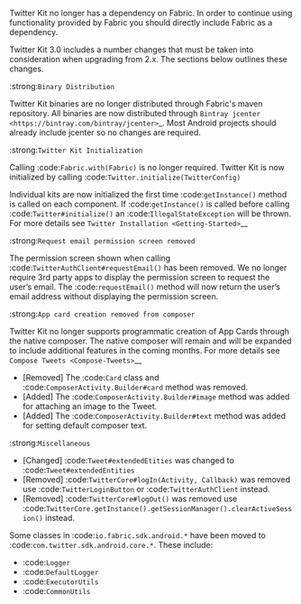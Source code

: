 Twitter Kit no longer has a dependency on Fabric. In order to continue using functionality provided by Fabric you should directly include Fabric as a dependency.

Twitter Kit 3.0 includes a number changes that must be taken into consideration when upgrading from 2.x. The sections below outlines these changes.

:strong:`Binary Distribution`

Twitter Kit binaries are no longer distributed through Fabric's maven repository. All binaries are now distributed through `Bintray jcenter <https://bintray.com/bintray/jcenter>`_. Most Android projects should already include jcenter so no changes are required.

:strong:`Twitter Kit Initialization`

Calling :code:`Fabric.with(Fabric)` is no longer required. Twitter Kit is now initialized by calling :code:`Twitter.initialize(TwitterConfig)`

Individual kits are now initialized the first time :code:`getInstance()` method is called on each component. If :code:`getInstance()` is called before calling :code:`Twitter#initialize()` an :code:`IllegalStateException` will be thrown. For more details see `Twitter Installation <Getting-Started>`__

:strong:`Request email permission screen removed`

The permission screen shown when calling :code:`TwitterAuthClient#requestEmail()` has been removed. We no longer require 3rd party apps to display the permission screen to request the user’s email. The :code:`requestEmail()` method will now return the user’s email address without displaying the permission screen.

:strong:`App card creation removed from composer`

Twitter Kit no longer supports programmatic creation of App Cards through the native composer. The native composer will remain and will be expanded to include additional features in the coming months. For more details see `Compose Tweets <Compose-Tweets>`__

- [Removed] The :code:`Card` class and :code:`ComposerActivity.Builder#card` method was removed.
- [Added] The :code:`ComposerActivity.Builder#image` method was added for attaching an image to the Tweet.
- [Added] The :code:`ComposerActivity.Builder#text` method was added for setting default composer text.

:strong:`Miscellaneous`

- [Changed] :code:`Tweet#extendedEtities` was changed to :code:`Tweet#extendedEntities`
- [Removed] :code:`TwitterCore#logIn(Activity, Callback)` was removed use :code:`TwitterLoginButton` or :code:`TwitterAuthClient` instead.
- [Removed] :code:`TwitterCore#logOut()` was removed use :code:`TwitterCore.getInstance().getSessionManager().clearActiveSession()` instead.

Some classes in :code:`io.fabric.sdk.android.*` have been moved to :code:`com.twitter.sdk.android.core.*`. These include:

- :code:`Logger`
- :code:`DefaultLogger`
- :code:`ExecutorUtils`
- :code:`CommonUtils`